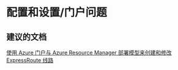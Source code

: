 <properties
    pageTitle="configuration and setup/portal issues"
    description="配置和设置/门户问题"
    service="microsoft.network"
    resource="expressroutecircuits"
    authors="aashu"
    displayOrder=""
    selfHelpType="generic"
    supportTopicIds="32539958"
    resourceTags=""
    productPesIds="15480"
    cloudEnvironments="public"
/>


# 配置和设置/门户问题


## **建议的文档**
[使用 Azure 门户与 Azure Resource Manager 部署模型来创建和修改 ExpressRoute 线路](https://azure.microsoft.com/documentation/articles/expressroute-howto-circuit-portal-resource-manager/)



<!--HONumber=Jul16_HO4-->


